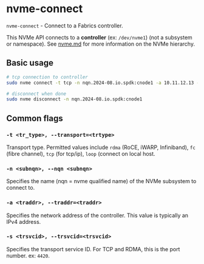 # nvme-connect

`nvme-connect` - Connect to a Fabrics controller.

This NVMe API connects to a **controller** (ex: `/dev/nvme1`) (not a subsystem or namespace). See [nvme.md](nvme.md) for more information on the NVMe hierarchy.

## Basic usage
```bash
# tcp connection to controller
sudo nvme connect -t tcp -n nqn.2024-08.io.spdk:cnode1 -a 10.11.12.13 -s 4420

# disconnect when done
sudo nvme disconnect -n nqn.2024-08.io.spdk:cnode1
```

## Common flags
### `-t <tr_type>, --transport=<trtype>`
Transport type. Permitted values include `rdma` (RoCE, iWARP, Infiniband), `fc` (fibre channel), `tcp` (for tcp/ip), `loop` (connect on local host.

### `-n <subnqn>, --nqn <subnqn>`
Specifies the name (nqn = nvme qualified name) of the NVMe subsystem to connect to.

### `-a <traddr>, --traddr=<traddr>`
Specifies the network address of the controller. This value is typically an IPv4 address.

### `-s <trsvcid>, --trsvcid=<trsvcid>`
Specifies the transport service ID. For TCP and RDMA, this is the port number. ex: `4420`.
